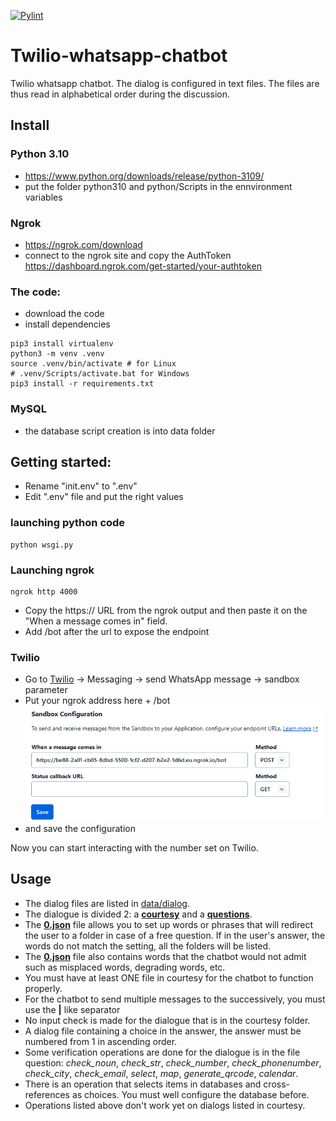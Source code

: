 [![Pylint](https://github.com/atchopba/twilio-whatsapp-chatbot/actions/workflows/pylint.yml/badge.svg)](https://github.com/atchopba/twilio-whatsapp-chatbot/actions/workflows/pylint.yml)

# Twilio-whatsapp-chatbot
Twilio whatsapp chatbot.
The dialog is configured in text files. The files are thus read in alphabetical order during the discussion.

## Install

### Python 3.10

- https://www.python.org/downloads/release/python-3109/
- put the folder python310 and python/Scripts in the ennvironment variables


### Ngrok

- https://ngrok.com/download
- connect to the ngrok site and copy the AuthToken https://dashboard.ngrok.com/get-started/your-authtoken


### The code:

- download the code
- install dependencies

```
pip3 install virtualenv
python3 -m venv .venv
source .venv/bin/activate # for Linux 
# .venv/Scripts/activate.bat for Windows
pip3 install -r requirements.txt
```


### MySQL

- the database script creation is into data folder


## Getting started: 

- Rename "init.env" to ".env"
- Edit ".env" file and put the right values

### launching python code

```
python wsgi.py
```

### Launching ngrok

```
ngrok http 4000
```

- Copy the https:// URL from the ngrok output and then paste it on the "When a message comes in" field.
- Add /bot after the url to expose the endpoint

### Twilio

- Go to [Twilio](https://console.twilio.com/) -> Messaging -> send WhatsApp message -> sandbox parameter
- Put your ngrok address here + /bot
![Page index](data/images/image-01.png)
- and save the configuration


Now you can start interacting with the number set on Twilio.

## Usage

- The dialog files are listed in [data/dialog](./data/dialog/).
- The dialogue is divided 2: a [**courtesy**](./data/dialog/courtesy/) and a [**questions**](./data/dialog/questions/).
- The [**0.json**](./data/dialog/questions/0.json) file allows you to set up words or phrases that will redirect the user to a folder in case of a free question. If in the user's answer, the words do not match the setting, all the folders will be listed.
- The [**0.json**](./data/dialog/questions/0.json) file also contains words that the chatbot would not admit such as misplaced words, degrading words, etc.
- You must have at least ONE file in courtesy for the chatbot to function properly.
- For the chatbot to send multiple messages to the successively, you must use the  **|** like separator
- No input check is made for the dialogue that is in the courtesy folder.
- A dialog file containing a choice in the answer, the answer must be numbered from 1 in ascending order.
- Some verification operations are done for the dialogue is in the file question: *check_noun*, *check_str*, *check_number*, *check_phonenumber*, *check_city*, *check_email*, *select*, *map*, *generate_qrcode*, *calendar*.
- There is an operation that selects items in databases and cross-references as choices. You must well configure the database before.
- Operations listed above don't work yet on dialogs listed in courtesy.
